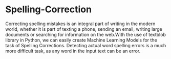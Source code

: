 # Spelling-Correction
Correcting spelling mistakes is an integral part of writing in the modern world, whether it is part of texting a phone, sending an email, writing large documents or searching for information on the web.With the use of textblob library in Python, we can easily create Machine Learning Models for the task of Spelling Corrections. Detecting actual word spelling errors is a much more difficult task, as any word in the input text can be an error. 
